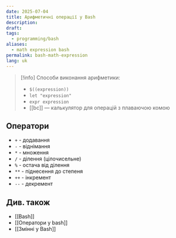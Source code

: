 ```yaml
---
date: 2025-07-04
title: Арифметичні операції у Bash
description: 
draft: 
tags:
  - programming/bash
aliases:
  - math expression bash
permalink: bash-math-expression
lang: uk
---
```


> [!info] Способи виконання арифметики:
> 
> - `$((expression))` 
> - `let "expression"`
> - `expr expression`
> - [[bc]] — калькулятор для операцій з плаваючою комою

## Оператори

- `+` - додавання
- `-` - віднімання
- `*` - множення
- `/` - ділення (цілочисельне)
- `%` - остача від ділення
- `**` - піднесення до степеня
- `++` - інкремент
- `--` - декремент

## Див. також

- [[Bash]]
- [[Оператори у bash]]
- [[Змінні у Bash]]